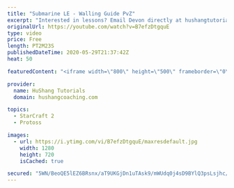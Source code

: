 ```yaml
---
title: "Submarine LE - Walling Guide PvZ"
excerpt: "Interested in lessons? Email Devon directly at hushangtutorials@outlook.com ------------------------------------------------------------------------------------------------------- Want to support HuShang Tutorials directly? Patreon is a website where you can contribute a monthly donation that will help"
originalUrl: https://youtube.com/watch?v=B7efzDtgquE
type: video
price: Free
length: PT2M23S
publishedDateTime: 2020-05-29T21:37:42Z
heat: 50

featuredContent: "<iframe width=\"800\" height=\"500\" frameborder=\"0\" src=\"https://www.youtube.com/embed/B7efzDtgquE\" allow=\"accelerometer; autoplay; encrypted-media; gyroscope; picture-in-picture\" allowfullscreen></iframe>"

provider:
  name: HuShang Tutorials
  domain: hushangcoaching.com

topics:
  - StarCraft 2
  - Protoss

images:
  - url: https://i.ytimg.com/vi/B7efzDtgquE/maxresdefault.jpg
    width: 1280
    height: 720
    isCached: true

secured: "5WN/BeoQE5lEZ6BRsnx/aT9UKGjDn1uTAsk9/mWUdq0j4sD9BYlQ3psLsjhc/BxGFDzpmmC6kPx+gk5RWczkThGfp7Bnj/6hFKkKstmf7pWswGY5VMeccJY71s3GsuO95kB6GjyvNYQNAskWhGdG6xyqf7/eD/8TwHpGePSg/EJSNDA3okKUT4IP7HI/KXKwDAi9zqoXRQsmlqza2DQ0aMA3MPnhP7Aa6vSrE0yIpbJkWpHxTNy0LwHjt68K6iDiW9nkBKTXKOBv25BOP3sZI0A7otL0+FgOdYNKlPztDwlAavA/NyiyzzKTcn6DRLITQP6Njjq3lRuRWTi8KRnGEsWb65/+jJ062MRL6zpMOlZX9eYHgYHF+m58rz3kU7RJzNx3aZqY55/RL1y8w4/wZ6ibM74EBafahiKwNldLdoY=;sxj2CsI5fbegWTqdTa3LVQ=="
---
```


